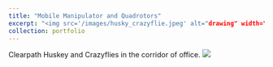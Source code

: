 ```yaml
---
title: "Mobile Manipulator and Quadrotors"
excerpt: "<img src='/images/husky_crazyflie.jpeg' alt="drawing" width="200"/>"
collection: portfolio
---
```


Clearpath Huskey and Crazyflies in the corridor of office.
<img src='/images/husky_crazyflie.jpeg'>
